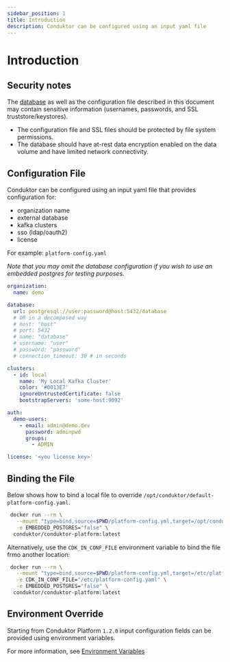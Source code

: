```yaml
---
sidebar_position: 1
title: Introduction
description: Conduktor can be configured using an input yaml file
---
```


# Introduction

## Security notes

The [database](./database.md) as well as the configuration file described in this document may contain sensitive information (usernames, passwords, and SSL truststore/keystores).

- The configuration file and SSL files should be protected by file system permissions.
- The database should have at-rest data encryption enabled on the data volume and have limited network connectivity.
 
## Configuration File

Conduktor can be configured using an input yaml file that provides configuration for:

- organization name
- external database
- kafka clusters
- sso (ldap/oauth2)
- license

For example: `platform-config.yaml`

_Note that you may omit the database configuration if you wish to use an embedded postgres for testing purposes._

```yaml
organization:
  name: demo

database:
  url: postgresql://user:password@host:5432/database
  # OR in a decomposed way
  # host: "host"
  # port: 5432
  # name: "database"
  # username: "user"
  # password: "password"
  # connection_timeout: 30 # in seconds

clusters:
  - id: local
    name: 'My Local Kafka Cluster'
    color: '#0013E7'
    ignoreUntrustedCertificate: false
    bootstrapServers: 'some-host:9092'

auth:
  demo-users:
    - email: admin@demo.dev
      password: adminpwd
      groups:
        - ADMIN

license: '<you license key>'
```

## Binding the File

Below shows how to bind a local file to override `/opt/conduktor/default-platform-config.yaml`.

```bash
 docker run --rm \
   --mount "type=bind,source=$PWD/platform-config.yml,target=/opt/conduktor/default-platform-config.yaml" \
   -e EMBEDDED_POSTGRES="false" \
  conduktor/conduktor-platform:latest
```

Alternatively, use the `CDK_IN_CONF_FILE` environment variable to bind the file frmo another location:

```bash
 docker run --rm \
   --mount "type=bind,source=$PWD/platform-config.yml,target=/etc/platform-config.yaml" \
   -e CDK_IN_CONF_FILE="/etc/platform-config.yaml" \
   -e EMBEDDED_POSTGRES="false" \
  conduktor/conduktor-platform:latest
```

## Environment Override

Starting from Conduktor Platform `1.2.0` input configuration fields can be provided using environment variables.

For more information, see [Environment Variables](./env-variables)
